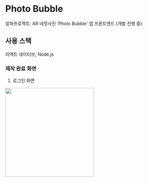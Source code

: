 # Photo Bubble
알파프로젝트: AR 네컷사진 'Photo Bubble' 앱 프론트엔드 (개발 진행 중)

## 사용 스택
리액트 네이티브, Node.js

### 제작 완료 화면
1. 로그인 화면
<img src="https://user-images.githubusercontent.com/66251759/168439490-ba11eb76-6a17-450b-8349-6a7b115aa3bf.png" width="280"/>
